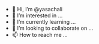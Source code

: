 - 👋 Hi, I’m @yasachali
- 👀 I’m interested in ...
- 🌱 I’m currently learning ...
- 💞️ I’m looking to collaborate on ...
- 📫 How to reach me ...

<!---
yasachali/yasachali is a ✨ special ✨ repository because its `README.md` (this file) appears on your GitHub profile.
You can click the Preview link to take a look at your changes.
--->
